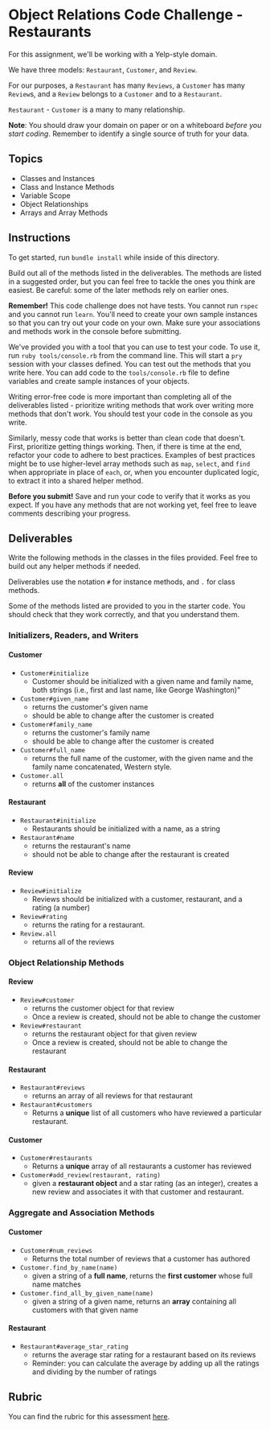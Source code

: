 # Object Relations Code Challenge - Restaurants

For this assignment, we'll be working with a Yelp-style domain.

We have three models: `Restaurant`, `Customer`, and `Review`.

For our purposes, a `Restaurant` has many `Reviews`, a `Customer` has many `Review`s, and a `Review` belongs to a `Customer` and to a `Restaurant`.

`Restaurant` - `Customer` is a many to many relationship.

**Note**: You should draw your domain on paper or on a whiteboard _before you start coding_. Remember to identify a single source of truth for your data.

## Topics

- Classes and Instances
- Class and Instance Methods
- Variable Scope
- Object Relationships
- Arrays and Array Methods

## Instructions

To get started, run `bundle install` while inside of this directory.

Build out all of the methods listed in the deliverables. The methods are listed in a suggested order, but you can feel free to tackle the ones you think are easiest. Be careful: some of the later methods rely on earlier ones.

**Remember!** This code challenge does not have tests. You cannot run `rspec` and you cannot run `learn`. You'll need to create your own sample instances so that you can try out your code on your own. Make sure your associations and methods work in the console before submitting.

We've provided you with a tool that you can use to test your code. To use it, run `ruby tools/console.rb` from the command line. This will start a `pry` session with your classes defined. You can test out the methods that you write here. You can add code to the `tools/console.rb` file to define variables and create sample instances of your objects.

Writing error-free code is more important than completing all of the deliverables listed - prioritize writing methods that work over writing more methods that don't work. You should test your code in the console as you write.

Similarly, messy code that works is better than clean code that doesn't. First, prioritize getting things working. Then, if there is time at the end, refactor your code to adhere to best practices. Examples of best practices might be to use higher-level array methods such as `map`, `select`, and `find` when appropriate in place of `each`, or, when you encounter duplicated logic, to extract it into a shared helper method.

**Before you submit!** Save and run your code to verify that it works as you expect. If you have any methods that are not working yet, feel free to leave comments describing your progress.

## Deliverables

Write the following methods in the classes in the files provided. Feel free to build out any helper methods if needed.

Deliverables use the notation `#` for instance methods, and `.` for class methods.

Some of the methods listed are provided to you in the starter code. You should check that they work correctly, and that you understand them.

### Initializers, Readers, and Writers 

#### Customer

- `Customer#initialize`
  - Customer should be initialized with a given name and family name, both strings (i.e., first and last name, like George Washington)"
- `Customer#given_name`
  - returns the customer's given name
  - should be able to change after the customer is created
- `Customer#family_name`
  - returns the customer's family name
  - should be able to change after the customer is created
- `Customer#full_name`
  - returns the full name of the customer, with the given name and the family name concatenated, Western style.
- `Customer.all`
  - returns **all** of the customer instances

#### Restaurant

- `Restaurant#initialize`
  - Restaurants should be initialized with a name, as a string
- `Restaurant#name`
  - returns the restaurant's name
  - should not be able to change after the restaurant is created

#### Review

- `Review#initialize`
  - Reviews should be initialized with a customer, restaurant, and a rating (a number)
- `Review#rating`
  - returns the rating for a restaurant.
- `Review.all`
  - returns all of the reviews

### Object Relationship Methods

#### Review

- `Review#customer`
  - returns the customer object for that review
  - Once a review is created, should not be able to change the customer
- `Review#restaurant`
  - returns the restaurant object for that given review
  - Once a review is created, should not be able to change the restaurant

#### Restaurant

- `Restaurant#reviews`
  - returns an array of all reviews for that restaurant
- `Restaurant#customers`
  - Returns a **unique** list of all customers who have reviewed a particular restaurant.

#### Customer

- `Customer#restaurants`
  - Returns a **unique** array of all restaurants a customer has reviewed
- `Customer#add_review(restaurant, rating)`
  - given a **restaurant object** and a star rating (as an integer), creates a new review and associates it with that customer and restaurant.

### Aggregate and Association Methods

#### Customer

- `Customer#num_reviews`
  - Returns the total number of reviews that a customer has authored
- `Customer.find_by_name(name)`
  - given a string of a **full name**, returns the **first customer** whose full name matches
- `Customer.find_all_by_given_name(name)`
  - given a string of a given name, returns an **array** containing all customers with that given name

#### Restaurant

- `Restaurant#average_star_rating`
  - returns the average star rating for a restaurant based on its reviews
  - Reminder: you can calculate the average by adding up all the ratings and dividing by the number of ratings

## Rubric

You can find the rubric for this assessment [here](https://github.com/learn-co-curriculum/se-rubrics/blob/master/module-1.md).
